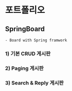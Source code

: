# 포트폴리오


## SpringBoard
	- Board with Spring framwork



### 1) 기본 CRUD 게시판
### 2) Paging 게시판
### 3) Search & Reply  게시판

